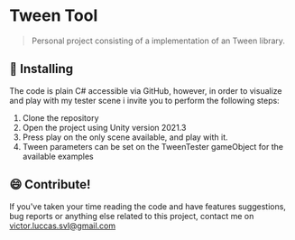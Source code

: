 # Tween Tool

> Personal project consisting of a implementation of an Tween library.

## 🚀 Installing

The code is plain C# accessible via GitHub, however, in order to visualize and play with my tester scene i invite you to perform the following steps:

1. Clone the repository
2. Open the project using Unity version 2021.3
3. Press play on the only scene available, and play with it.
4. Tween parameters can be set on the TweenTester gameObject for the available examples

## 😄 Contribute!

If you've taken your time reading the code and have features suggestions, bug reports or anything else related to this project, contact me on victor.luccas.svl@gmail.com
